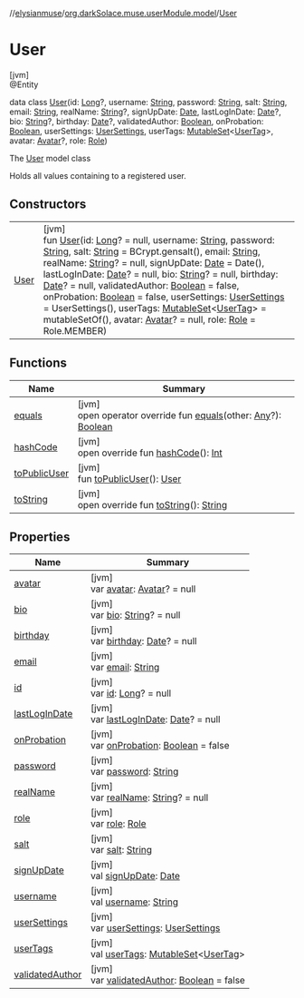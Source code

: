 //[elysianmuse](../../../index.md)/[org.darkSolace.muse.userModule.model](../index.md)/[User](index.md)

# User

[jvm]\
@Entity

data class [User](index.md)(id: [Long](https://kotlinlang.org/api/latest/jvm/stdlib/kotlin/-long/index.html)?,
username: [String](https://kotlinlang.org/api/latest/jvm/stdlib/kotlin/-string/index.html),
password: [String](https://kotlinlang.org/api/latest/jvm/stdlib/kotlin/-string/index.html),
salt: [String](https://kotlinlang.org/api/latest/jvm/stdlib/kotlin/-string/index.html),
email: [String](https://kotlinlang.org/api/latest/jvm/stdlib/kotlin/-string/index.html),
realName: [String](https://kotlinlang.org/api/latest/jvm/stdlib/kotlin/-string/index.html)?,
signUpDate: [Date](https://docs.oracle.com/javase/8/docs/api/java/util/Date.html),
lastLogInDate: [Date](https://docs.oracle.com/javase/8/docs/api/java/util/Date.html)?,
bio: [String](https://kotlinlang.org/api/latest/jvm/stdlib/kotlin/-string/index.html)?,
birthday: [Date](https://docs.oracle.com/javase/8/docs/api/java/util/Date.html)?,
validatedAuthor: [Boolean](https://kotlinlang.org/api/latest/jvm/stdlib/kotlin/-boolean/index.html),
onProbation: [Boolean](https://kotlinlang.org/api/latest/jvm/stdlib/kotlin/-boolean/index.html),
userSettings: [UserSettings](../-user-settings/index.md),
userTags: [MutableSet](https://kotlinlang.org/api/latest/jvm/stdlib/kotlin.collections/-mutable-set/index.html)&lt;[UserTag](
../-user-tag/index.md)&gt;, avatar: [Avatar](../-avatar/index.md)?, role: [Role](../-role/index.md))

The [User](index.md) model class

Holds all values containing to a registered user.

## Constructors

| | |
|---|---|
| [User](-user.md) | [jvm]<br>fun [User](-user.md)(id: [Long](https://kotlinlang.org/api/latest/jvm/stdlib/kotlin/-long/index.html)? = null, username: [String](https://kotlinlang.org/api/latest/jvm/stdlib/kotlin/-string/index.html), password: [String](https://kotlinlang.org/api/latest/jvm/stdlib/kotlin/-string/index.html), salt: [String](https://kotlinlang.org/api/latest/jvm/stdlib/kotlin/-string/index.html) = BCrypt.gensalt(), email: [String](https://kotlinlang.org/api/latest/jvm/stdlib/kotlin/-string/index.html), realName: [String](https://kotlinlang.org/api/latest/jvm/stdlib/kotlin/-string/index.html)? = null, signUpDate: [Date](https://docs.oracle.com/javase/8/docs/api/java/util/Date.html) = Date(), lastLogInDate: [Date](https://docs.oracle.com/javase/8/docs/api/java/util/Date.html)? = null, bio: [String](https://kotlinlang.org/api/latest/jvm/stdlib/kotlin/-string/index.html)? = null, birthday: [Date](https://docs.oracle.com/javase/8/docs/api/java/util/Date.html)? = null, validatedAuthor: [Boolean](https://kotlinlang.org/api/latest/jvm/stdlib/kotlin/-boolean/index.html) = false, onProbation: [Boolean](https://kotlinlang.org/api/latest/jvm/stdlib/kotlin/-boolean/index.html) = false, userSettings: [UserSettings](../-user-settings/index.md) = UserSettings(), userTags: [MutableSet](https://kotlinlang.org/api/latest/jvm/stdlib/kotlin.collections/-mutable-set/index.html)&lt;[UserTag](../-user-tag/index.md)&gt; = mutableSetOf(), avatar: [Avatar](../-avatar/index.md)? = null, role: [Role](../-role/index.md) = Role.MEMBER) |

## Functions

| Name | Summary |
|---|---|
| [equals](equals.md) | [jvm]<br>open operator override fun [equals](equals.md)(other: [Any](https://kotlinlang.org/api/latest/jvm/stdlib/kotlin/-any/index.html)?): [Boolean](https://kotlinlang.org/api/latest/jvm/stdlib/kotlin/-boolean/index.html) |
| [hashCode](hash-code.md) | [jvm]<br>open override fun [hashCode](hash-code.md)(): [Int](https://kotlinlang.org/api/latest/jvm/stdlib/kotlin/-int/index.html) |
| [toPublicUser](to-public-user.md) | [jvm]<br>fun [toPublicUser](to-public-user.md)(): [User](index.md) |
| [toString](to-string.md) | [jvm]<br>open override fun [toString](to-string.md)(): [String](https://kotlinlang.org/api/latest/jvm/stdlib/kotlin/-string/index.html) |

## Properties

| Name | Summary |
|---|---|
| [avatar](avatar.md) | [jvm]<br>var [avatar](avatar.md): [Avatar](../-avatar/index.md)? = null |
| [bio](bio.md) | [jvm]<br>var [bio](bio.md): [String](https://kotlinlang.org/api/latest/jvm/stdlib/kotlin/-string/index.html)? = null |
| [birthday](birthday.md) | [jvm]<br>var [birthday](birthday.md): [Date](https://docs.oracle.com/javase/8/docs/api/java/util/Date.html)? = null |
| [email](email.md) | [jvm]<br>var [email](email.md): [String](https://kotlinlang.org/api/latest/jvm/stdlib/kotlin/-string/index.html) |
| [id](id.md) | [jvm]<br>var [id](id.md): [Long](https://kotlinlang.org/api/latest/jvm/stdlib/kotlin/-long/index.html)? = null |
| [lastLogInDate](last-log-in-date.md) | [jvm]<br>var [lastLogInDate](last-log-in-date.md): [Date](https://docs.oracle.com/javase/8/docs/api/java/util/Date.html)? = null |
| [onProbation](on-probation.md) | [jvm]<br>var [onProbation](on-probation.md): [Boolean](https://kotlinlang.org/api/latest/jvm/stdlib/kotlin/-boolean/index.html) = false |
| [password](password.md) | [jvm]<br>var [password](password.md): [String](https://kotlinlang.org/api/latest/jvm/stdlib/kotlin/-string/index.html) |
| [realName](real-name.md) | [jvm]<br>var [realName](real-name.md): [String](https://kotlinlang.org/api/latest/jvm/stdlib/kotlin/-string/index.html)? = null |
| [role](role.md) | [jvm]<br>var [role](role.md): [Role](../-role/index.md) |
| [salt](salt.md) | [jvm]<br>var [salt](salt.md): [String](https://kotlinlang.org/api/latest/jvm/stdlib/kotlin/-string/index.html) |
| [signUpDate](sign-up-date.md) | [jvm]<br>val [signUpDate](sign-up-date.md): [Date](https://docs.oracle.com/javase/8/docs/api/java/util/Date.html) |
| [username](username.md) | [jvm]<br>val [username](username.md): [String](https://kotlinlang.org/api/latest/jvm/stdlib/kotlin/-string/index.html) |
| [userSettings](user-settings.md) | [jvm]<br>var [userSettings](user-settings.md): [UserSettings](../-user-settings/index.md) |
| [userTags](user-tags.md) | [jvm]<br>val [userTags](user-tags.md): [MutableSet](https://kotlinlang.org/api/latest/jvm/stdlib/kotlin.collections/-mutable-set/index.html)&lt;[UserTag](../-user-tag/index.md)&gt; |
| [validatedAuthor](validated-author.md) | [jvm]<br>var [validatedAuthor](validated-author.md): [Boolean](https://kotlinlang.org/api/latest/jvm/stdlib/kotlin/-boolean/index.html) = false |
